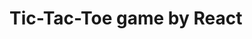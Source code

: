 # Tic-Tac-Toe game by React

<!--
  참고사이트
  https://ko.reactjs.org/tutorial/tutorial.html
  https://roy-jung.notion.site/Get-Started-3d69906168be41109eddc9ac0556a3d5
 -->
